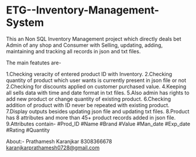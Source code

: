 # ETG--Inventory-Management-System

This an Non SQL Inventory Management project which directly deals bet Admin of any shop and Consumer with Selling, updating, adding, maintaining and tracking all records in json and txt files.

The main featutes are-

1.Checking veracity of entered product ID with Inventory.
2.Checking quantity of product which user wants is currently present in json file or not
2.Checking for discounts applied on customer purchased value.
4.Keeping all sells data with time and date format in txt files.
5.Also admin has rights to add new product or change quantity of existing product.
6.Checking addition of product with ID never be repeated with existing product.
7.Display outputs besides updating json file and updating txt files.
8.Product has 8 attributes and more than 45+ product records added in json file.
9.Attributes contain-
#Prod_ID
#Name
#Brand
#Value
#Man_date
#Exp_date
#Rating
#Quantity

About:-
Prathamesh Karanjkar
8308366678
karanjkarprathamesh0728@gmail.com
